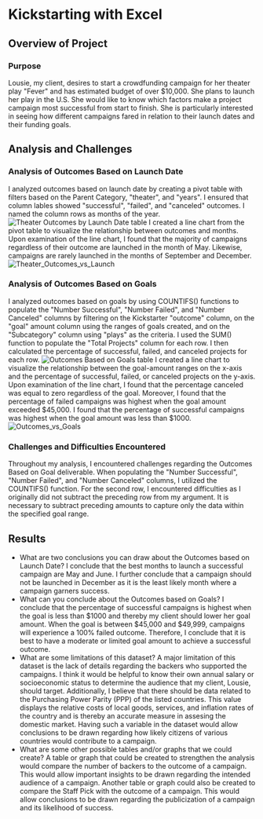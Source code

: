 # Kickstarting with Excel
## Overview of Project
### Purpose
Lousie, my client, desires to start a crowdfunding campaign for her theater play "Fever" and has estimated budget of over $10,000. She plans to launch her play in the U.S. She would like to know which factors make a project campaign most successful from start to finish. She is particularly interested in seeing how different campaigns fared in relation to their launch dates and their funding goals.
## Analysis and Challenges
### Analysis of Outcomes Based on Launch Date
I analyzed outcomes based on launch date by creating a pivot table with filters based on the Parent Category, "theater", and "years". I ensured that column lables showed "successful", "failed", and "canceled" outcomes. I named the column rows as months of the year. 
![Theater Outcomes by Launch Date table](https://user-images.githubusercontent.com/106560739/173866690-f6768783-7f3f-4135-971e-ae089b8de39c.png)
I created a line chart from the pivot table to visualize the relationship between outcomes and months. Upon examination of the line chart, I found that the majority of campaigns regardless of their outcome are launched in the month of May. Likewise, campaigns are rarely launched in the months of September and December.
![Theater_Outcomes_vs_Launch](https://user-images.githubusercontent.com/106560739/173860947-a7b76edf-029b-489c-84c4-8ca03498adb0.png)
### Analysis of Outcomes Based on Goals
I analyzed outcomes based on goals by using COUNTIFS() functions to populate the "Number Successful", "Number Failed", and "Number Canceled" columns by filtering on the Kickstarter "outcome" column, on the "goal" amount column using the ranges of goals created, and on the "Subcategory" column using "plays" as the criteria. I used the SUM() function to populate the "Total Projects" column for each row. I then calculated the percentage of successful, failed, and canceled projects for each row. 
![Outcomes Based on Goals table](https://user-images.githubusercontent.com/106560739/173866736-e861c9b4-1a75-4276-8ab1-78fced01ceaf.png)
I created a line chart to visualize the relationship between the goal-amount ranges on the x-axis and the percentage of successful, failed, or canceled projects on the y-axis. Upon examination of the line chart, I found that the percentage canceled was equal to zero regardless of the goal. Moreover, I found that the percentage of failed campaigns was highest when the goal amount exceeded $45,000. I found that the percentage of successful campaigns was highest when the goal amount was less than $1000. 
![Outcomes_vs_Goals](https://user-images.githubusercontent.com/106560739/173865246-24b87848-25b4-4586-a8d7-9a8fe1396f24.png)
### Challenges and Difficulties Encountered
Throughout my analysis, I encountered challenges regarding the Outcomes Based on Goal deliverable. When populating the "Number Successful", "Number Failed", and "Number Canceled" columns, I utilized the COUNTIFS() function. For the second row, I encountered difficulties as I originally did not subtract the preceding row from my argument. It is necessary to subtract preceding amounts to capture only the data within the specified goal range.
## Results
- What are two conclusions you can draw about the Outcomes based on Launch Date? I conclude that the best months to launch a successful campaign are May and June. I further conclude that a campaign should not be launched in December as it is the least likely month where a campaign garners success.  
- What can you conclude about the Outcomes based on Goals? I conclude that the percentage of successful campaigns is highest when the goal is less than $1000 and thereby my client should lower her goal amount. When the goal is between $45,000 and $49,999, campaigns will experience a 100% failed outcome. Therefore, I conclude that it is best to have a moderate or limited goal amount to achieve a successful outcome. 
- What are some limitations of this dataset? A major limitation of this dataset is the lack of details regarding the backers who supported the campaigns. I think it would be helpful to know their own annual salary or socioeconomic status to determine the audience that my client, Lousie, should target. Additionally, I believe that there should be data related to the Purchasing Power Parity (PPP) of the listed countries. This value displays the relative costs of local goods, services, and inflation rates of the country and is thereby an accurate measure in assesing the domestic market. Having such a variable in the dataset would allow conclusions to be drawn regarding how likely citizens of various countries would contribute to a campaign.
- What are some other possible tables and/or graphs that we could create? A table or graph that could be created to strengthen the analysis would compare the number of backers to the outcome of a campaign. This would allow important insights to be drawn regarding the intended audience of a campaign. Another table or graph could also be created to compare the Staff Pick with the outcome of a campaign. This would allow conclusions to be drawn regarding the publicization of a campaign and its likelihood of success. 
